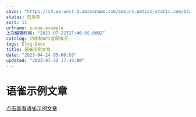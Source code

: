 ```yaml
---
cover: "https://s3.us-west-2.amazonaws.com/secure.notion-static.com/b3a82800-4114-4375-a986-484695184b8a/243089.jpg?X-Amz-Algorithm=AWS4-HMAC-SHA256&X-Amz-Content-Sha256=UNSIGNED-PAYLOAD&X-Amz-Credential=AKIAT73L2G45EIPT3X45%2F20230722%2Fus-west-2%2Fs3%2Faws4_request&X-Amz-Date=20230722T175507Z&X-Amz-Expires=3600&X-Amz-Signature=6b48b5bf3c96843de2399450f84c455651f16c2ca27465a5ade456c3751c2736&X-Amz-SignedHeaders=host&x-id=GetObject"
status: 已发布
sort: 11
urlname: yuque-example
上次编辑时间: "2023-07-22T17:46:00.000Z"
catalog: 功能和API适配情况
tags: Elog-Docs
title: 语雀示例文章
date: "2023-04-24 05:06:00"
updated: "2023-07-22 17:46:00"
---
```


# 语雀示例文章

[点击查看语雀示例文章](/yuque/yuque-example)
